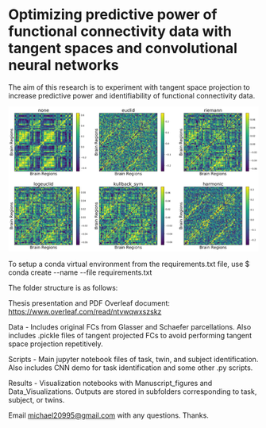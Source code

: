 # Optimizing predictive power of functional connectivity data with tangent spaces and convolutional neural networks
The aim of this research is to experiment with tangent space projection to increase predictive power and identifiability of functional connectivity data. 

![alt text](/results/tangent_fcs/schaefer100_rest_subj1.png?raw=true)

To setup a conda virtual environment from the requirements.txt file, use
$ conda create --name <env> --file requirements.txt

The folder structure is as follows:

Thesis presentation and PDF
Overleaf document: https://www.overleaf.com/read/ntvwqwxszskz

Data - Includes original FCs from Glasser and Schaefer parcellations. Also includes .pickle files of tangent projected FCs to avoid performing tangent space projection repetitively.

Scripts - Main jupyter notebook files of task, twin, and subject identification. Also includes CNN demo for task identification and some other .py scripts.

Results - Visualization notebooks with Manuscript_figures and Data_Visualizations. Outputs are stored in subfolders corresponding to task, subject, or twins. 

Email michael20995@gmail.com with any questions. Thanks.

